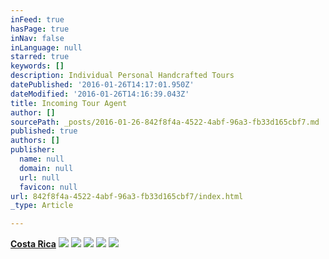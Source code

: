 ```yaml
---
inFeed: true
hasPage: true
inNav: false
inLanguage: null
starred: true
keywords: []
description: Individual Personal Handcrafted Tours
datePublished: '2016-01-26T14:17:01.950Z'
dateModified: '2016-01-26T14:16:39.043Z'
title: Incoming Tour Agent
author: []
sourcePath: _posts/2016-01-26-842f8f4a-4522-4abf-96a3-fb33d165cbf7.md
published: true
authors: []
publisher:
  name: null
  domain: null
  url: null
  favicon: null
url: 842f8f4a-4522-4abf-96a3-fb33d165cbf7/index.html
_type: Article

---
```

**[Costa Rica][0]**
![](https://the-grid-user-content.s3-us-west-2.amazonaws.com/134c275a-e85a-494e-a560-91f6676dd1fa.jpg)
![](https://the-grid-user-content.s3-us-west-2.amazonaws.com/2f8cb17c-9795-4b4a-9c31-3d93e28d367a.JPG)
![](https://the-grid-user-content.s3-us-west-2.amazonaws.com/a42d02fd-98ee-4a08-8117-ce9746b1467c.jpg)
![](https://the-grid-user-content.s3-us-west-2.amazonaws.com/b6983777-133a-4f26-bce9-732c6d1d6d98.jpg)
![](https://s3-us-west-2.amazonaws.com/the-grid-img/p/37fccf22effbf4e76d740a1923e6f48592c3a487.jpg)

[0]: https://app.thegrid.io/posts/842f8f4a-4522-4abf-96a3-fb33d165cbf7/null